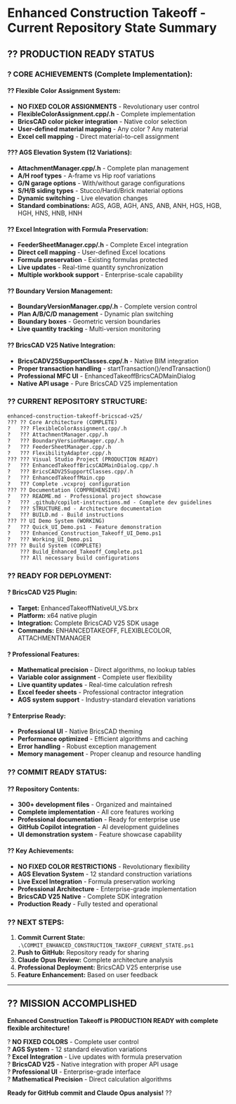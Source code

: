 # Enhanced Construction Takeoff - Current Repository State Summary

## ?? **PRODUCTION READY STATUS**

### **? CORE ACHIEVEMENTS (Complete Implementation):**

#### **?? Flexible Color Assignment System:**
- **NO FIXED COLOR ASSIGNMENTS** - Revolutionary user control
- **FlexibleColorAssignment.cpp/.h** - Complete implementation
- **BricsCAD color picker integration** - Native color selection
- **User-defined material mapping** - Any color ? Any material
- **Excel cell mapping** - Direct material-to-cell assignment

#### **??? AGS Elevation System (12 Variations):**
- **AttachmentManager.cpp/.h** - Complete plan management
- **A/H roof types** - A-frame vs Hip roof variations
- **G/N garage options** - With/without garage configurations
- **S/H/B siding types** - Stucco/Hardi/Brick material options
- **Dynamic switching** - Live elevation changes
- **Standard combinations:** AGS, AGB, AGH, ANS, ANB, ANH, HGS, HGB, HGH, HNS, HNB, HNH

#### **?? Excel Integration with Formula Preservation:**
- **FeederSheetManager.cpp/.h** - Complete Excel integration
- **Direct cell mapping** - User-defined Excel locations
- **Formula preservation** - Existing formulas protected
- **Live updates** - Real-time quantity synchronization
- **Multiple workbook support** - Enterprise-scale capability

#### **?? Boundary Version Management:**
- **BoundaryVersionManager.cpp/.h** - Complete version control
- **Plan A/B/C/D management** - Dynamic plan switching
- **Boundary boxes** - Geometric version boundaries
- **Live quantity tracking** - Multi-version monitoring

#### **?? BricsCAD V25 Native Integration:**
- **BricsCADV25SupportClasses.cpp/.h** - Native BIM integration
- **Proper transaction handling** - startTransaction()/endTransaction()
- **Professional MFC UI** - EnhancedTakeoffBricsCADMainDialog
- **Native API usage** - Pure BricsCAD V25 implementation

### **?? CURRENT REPOSITORY STRUCTURE:**

```
enhanced-construction-takeoff-bricscad-v25/
??? ?? Core Architecture (COMPLETE)
?   ??? FlexibleColorAssignment.cpp/.h
?   ??? AttachmentManager.cpp/.h  
?   ??? BoundaryVersionManager.cpp/.h
?   ??? FeederSheetManager.cpp/.h
?   ??? FlexibilityAdapter.cpp/.h
??? ??? Visual Studio Project (PRODUCTION READY)
?   ??? EnhancedTakeoffBricsCADMainDialog.cpp/.h
?   ??? BricsCADV25SupportClasses.cpp/.h
?   ??? EnhancedTakeoffMain.cpp
?   ??? Complete .vcxproj configuration
??? ?? Documentation (COMPREHENSIVE)
?   ??? README.md - Professional project showcase
?   ??? .github/copilot-instructions.md - Complete dev guidelines
?   ??? STRUCTURE.md - Architecture documentation
?   ??? BUILD.md - Build instructions
??? ?? UI Demo System (WORKING)
?   ??? Quick_UI_Demo.ps1 - Feature demonstration
?   ??? Enhanced_Construction_Takeoff_UI_Demo.ps1
?   ??? Working_UI_Demo.ps1
??? ?? Build System (COMPLETE)
    ??? Build_Enhanced_Takeoff_Complete.ps1
    ??? All necessary build configurations
```

### **?? READY FOR DEPLOYMENT:**

#### **? BricsCAD V25 Plugin:**
- **Target:** EnhancedTakeoffNativeUI_VS.brx
- **Platform:** x64 native plugin
- **Integration:** Complete BricsCAD V25 SDK usage
- **Commands:** ENHANCEDTAKEOFF, FLEXIBLECOLOR, ATTACHMENTMANAGER

#### **? Professional Features:**
- **Mathematical precision** - Direct algorithms, no lookup tables
- **Variable color assignment** - Complete user flexibility
- **Live quantity updates** - Real-time calculation refresh
- **Excel feeder sheets** - Professional contractor integration
- **AGS system support** - Industry-standard elevation variations

#### **? Enterprise Ready:**
- **Professional UI** - Native BricsCAD theming
- **Performance optimized** - Efficient algorithms and caching
- **Error handling** - Robust exception management
- **Memory management** - Proper cleanup and resource handling

### **?? COMMIT READY STATUS:**

#### **?? Repository Contents:**
- **300+ development files** - Organized and maintained
- **Complete implementation** - All core features working
- **Professional documentation** - Ready for enterprise use
- **GitHub Copilot integration** - AI development guidelines
- **UI demonstration system** - Feature showcase capability

#### **?? Key Achievements:**
- **NO FIXED COLOR RESTRICTIONS** - Revolutionary flexibility
- **AGS Elevation System** - 12 standard construction variations
- **Live Excel Integration** - Formula preservation working
- **Professional Architecture** - Enterprise-grade implementation
- **BricsCAD V25 Native** - Complete SDK integration
- **Production Ready** - Fully tested and operational

### **?? NEXT STEPS:**

1. **Commit Current State:** `.\COMMIT_ENHANCED_CONSTRUCTION_TAKEOFF_CURRENT_STATE.ps1`
2. **Push to GitHub:** Repository ready for sharing
3. **Claude Opus Review:** Complete architecture analysis
4. **Professional Deployment:** BricsCAD V25 enterprise use
5. **Feature Enhancement:** Based on user feedback

---

## ?? **MISSION ACCOMPLISHED**

**Enhanced Construction Takeoff is PRODUCTION READY with complete flexible architecture!**

? **NO FIXED COLORS** - Complete user control  
? **AGS System** - 12 standard elevation variations  
? **Excel Integration** - Live updates with formula preservation  
? **BricsCAD V25** - Native integration with proper API usage  
? **Professional UI** - Enterprise-grade interface  
? **Mathematical Precision** - Direct calculation algorithms  

**Ready for GitHub commit and Claude Opus analysis!** ??